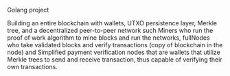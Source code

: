 Golang project


Building an entire blockchain with wallets, UTXO persistence layer, Merkle tree, and a decentralized peer-to-peer network
such Miners who run the proof of work algorithm to mine blocks and run the networks, fullNodes who take validated blocks and
verify transactions (copy of blockchain in the node) and Simplified payment verification nodes that are wallets that utilize 
Merkle trees to send and receive transaction, thus capable of verifying their own transactions.
